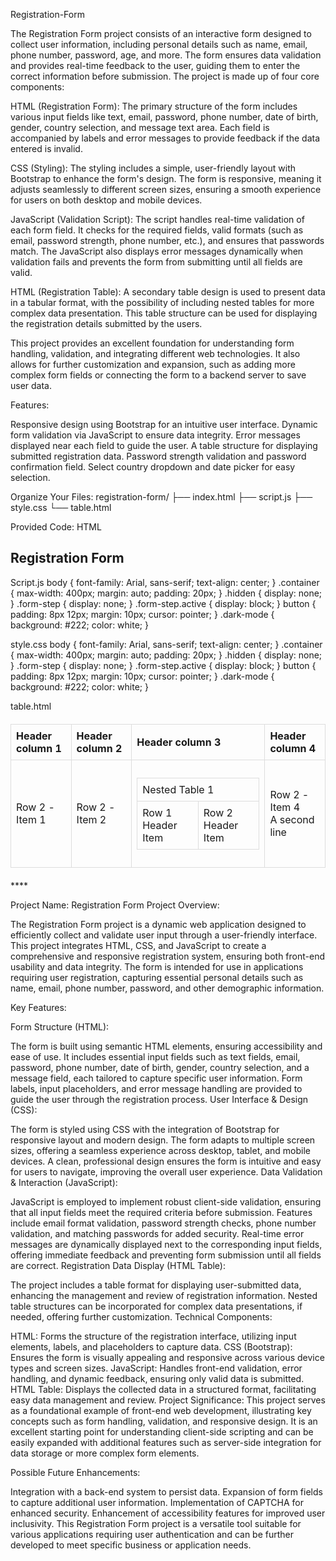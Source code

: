 Registration-Form

The Registration Form project consists of an interactive form designed to collect user information, including personal details such as name, email, phone number, password, age, and more. The form ensures data validation and provides real-time feedback to the user, guiding them to enter the correct information before submission. The project is made up of four core components:

HTML (Registration Form): The primary structure of the form includes various input fields like text, email, password, phone number, date of birth, gender, country selection, and message text area. Each field is accompanied by labels and error messages to provide feedback if the data entered is invalid.

CSS (Styling): The styling includes a simple, user-friendly layout with Bootstrap to enhance the form's design. The form is responsive, meaning it adjusts seamlessly to different screen sizes, ensuring a smooth experience for users on both desktop and mobile devices.

JavaScript (Validation Script): The script handles real-time validation of each form field. It checks for the required fields, valid formats (such as email, password strength, phone number, etc.), and ensures that passwords match. The JavaScript also displays error messages dynamically when validation fails and prevents the form from submitting until all fields are valid.

HTML (Registration Table): A secondary table design is used to present data in a tabular format, with the possibility of including nested tables for more complex data presentation. This table structure can be used for displaying the registration details submitted by the users.

This project provides an excellent foundation for understanding form handling, validation, and integrating different web technologies. It also allows for further customization and expansion, such as adding more complex form fields or connecting the form to a backend server to save user data.

Features:

Responsive design using Bootstrap for an intuitive user interface.
Dynamic form validation via JavaScript to ensure data integrity.
Error messages displayed near each field to guide the user.
A table structure for displaying submitted registration data.
Password strength validation and password confirmation field.
Select country dropdown and date picker for easy selection.

Organize Your Files:
registration-form/
├── index.html
├── script.js
├── style.css
└── table.html

Provided Code: 
HTML 
<!DOCTYPE html>
<html lang="en">
<head>
  <meta charset="UTF-8">
  <meta name="viewport" content="width=device-width, initial-scale=1.0">
  <title>Registration Form</title>
  <link href="https://cdn.jsdelivr.net/npm/bootstrap@5.3.0-alpha1/dist/css/bootstrap.min.css" rel="stylesheet">
  <style>
    .error {
      color: red;
      font-size: 0.9em;
    }
  </style>
</head>
<body class="bg-light">
  <div class="container mt-5">
    <h2 class="text-center mb-4">Registration Form</h2>
    <form id="registrationForm" class="needs-validation" novalidate>
      <!-- Form fields go here -->
    </form>
  </div>
  <script src="script.js"></script>
</body>
</html>

Script.js
body {
  font-family: Arial, sans-serif;
  text-align: center;
}
.container {
  max-width: 400px;
  margin: auto;
  padding: 20px;
}
.hidden {
  display: none;
}
.form-step {
  display: none;
}
.form-step.active {
  display: block;
}
button {
  padding: 8px 12px;
  margin: 10px;
  cursor: pointer;
}
.dark-mode {
  background: #222;
  color: white;
}

style.css
body {
  font-family: Arial, sans-serif;
  text-align: center;
}
.container {
  max-width: 400px;
  margin: auto;
  padding: 20px;
}
.hidden {
  display: none;
}
.form-step {
  display: none;
}
.form-step.active {
  display: block;
}
button {
  padding: 8px 12px;
  margin: 10px;
  cursor: pointer;
}
.dark-mode {
  background: #222;
  color: white;
}

table.html
<!DOCTYPE html>
<html>
<head>
  <style>
    table {
      border-collapse: collapse;
      width: 100%;
      margin: 20px 0;
    }
    th, td {
      border: 1px solid #ddd;
      padding: 8px;
      text-align: left;
    }
  </style>
</head>
<body>
  <table>
    <tr>
      <th>Header column 1</th>
      <th>Header column 2</th>
      <th>Header column 3</th>
      <th>Header column 4</th>
    </tr>
    <tr>
      <td>Row 2 - Item 1</td>
      <td>Row 2 - Item 2</td>
      <td>
        <table class="nested-table">
          <tr>
            <td colspan="2">Nested Table 1</td>
          </tr>
          <tr>
            <td>Row 1 Header Item</td>
            <td>Row 2 Header Item</td>
          </tr>
        </table>
      </td>
      <td>Row 2 - Item 4<br>A second line</td>
    </tr>
  </table>
</body>
</html>
****

Project Name: Registration Form
Project Overview:

The Registration Form project is a dynamic web application designed to efficiently collect and validate user input through a user-friendly interface. This project integrates HTML, CSS, and JavaScript to create a comprehensive and responsive registration system, ensuring both front-end usability and data integrity. The form is intended for use in applications requiring user registration, capturing essential personal details such as name, email, phone number, password, and other demographic information.

Key Features:

Form Structure (HTML):

The form is built using semantic HTML elements, ensuring accessibility and ease of use.
It includes essential input fields such as text fields, email, password, phone number, date of birth, gender, country selection, and a message field, each tailored to capture specific user information.
Form labels, input placeholders, and error message handling are provided to guide the user through the registration process.
User Interface & Design (CSS):

The form is styled using CSS with the integration of Bootstrap for responsive layout and modern design.
The form adapts to multiple screen sizes, offering a seamless experience across desktop, tablet, and mobile devices.
A clean, professional design ensures the form is intuitive and easy for users to navigate, improving the overall user experience.
Data Validation & Interaction (JavaScript):

JavaScript is employed to implement robust client-side validation, ensuring that all input fields meet the required criteria before submission.
Features include email format validation, password strength checks, phone number validation, and matching passwords for added security.
Real-time error messages are dynamically displayed next to the corresponding input fields, offering immediate feedback and preventing form submission until all fields are correct.
Registration Data Display (HTML Table):

The project includes a table format for displaying user-submitted data, enhancing the management and review of registration information.
Nested table structures can be incorporated for complex data presentations, if needed, offering further customization.
Technical Components:

HTML: Forms the structure of the registration interface, utilizing input elements, labels, and placeholders to capture data.
CSS (Bootstrap): Ensures the form is visually appealing and responsive across various device types and screen sizes.
JavaScript: Handles front-end validation, error handling, and dynamic feedback, ensuring only valid data is submitted.
HTML Table: Displays the collected data in a structured format, facilitating easy data management and review.
Project Significance: This project serves as a foundational example of front-end web development, illustrating key concepts such as form handling, validation, and responsive design. It is an excellent starting point for understanding client-side scripting and can be easily expanded with additional features such as server-side integration for data storage or more complex form elements.

Possible Future Enhancements:

Integration with a back-end system to persist data.
Expansion of form fields to capture additional user information.
Implementation of CAPTCHA for enhanced security.
Enhancement of accessibility features for improved user inclusivity.
This Registration Form project is a versatile tool suitable for various applications requiring user authentication and can be further developed to meet specific business or application needs.
